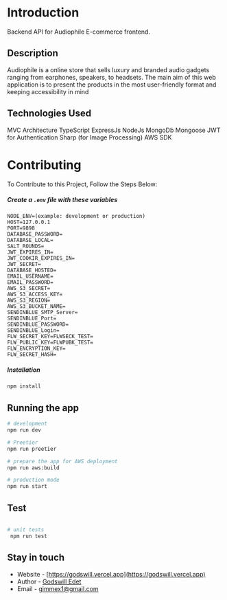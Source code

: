 # Introduction

Backend API for Audiophile E-commerce frontend.

## Description

Audiophile is a online store that sells luxury and branded audio gadgets ranging from earphones, speakers, to headsets. The main aim of this web application is to present the products in the most user-friendly format and keeping accessibility in mind

## Technologies Used
MVC Architecture
TypeScript
ExpressJs
NodeJs
MongoDb
Mongoose
JWT for Authentication
Sharp (for Image Processing)
AWS SDK

# Contributing

To Contribute to this Project, Follow the Steps Below:

##### Create a `.env` file with these variables

```
NODE_ENV=(example: development or production)
HOST=127.0.0.1
PORT=9898
DATABASE_PASSWORD=
DATABASE_LOCAL=
SALT_ROUNDS=
JWT_EXPIRES_IN=
JWT_COOKIR_EXPIRES_IN=
JWT_SECRET=
DATABASE_HOSTED=
EMAIL_USERNAME=
EMAIL_PASSWORD=
AWS_S3_SECRET=
AWS_S3_ACCESS_KEY=
AWS_S3_REGION=
AWS_S3_BUCKET_NAME=
SENDINBLUE_SMTP_Server=
SENDINBLUE_Port=
SENDINBLUE_PASSWORD=
SENDINBLUE_Login=
FLW_SECRET_KEY=FLWSECK_TEST=
FLW_PUBLIC_KEY=FLWPUBK_TEST=
FLW_ENCRYPTION_KEY=
FLW_SECRET_HASH=

```

##### Installation

```bash
npm install

```

## Running the app

```bash
# development
npm run dev

# Preetier
npm run preetier

# prepare the app for AWS deployment
npm run aws:build

# production mode
npm run start
```

## Test

```bash

# unit tests
 npm run test

```

## Stay in touch

- Website - [https://godswill.vercel.app](https://godswill.vercel.app)
- Author - [Godswill Edet](https://github.com/underscoreDev)
- Email - [gimmex1@gmail.com](gimmex1@gmail.com)
